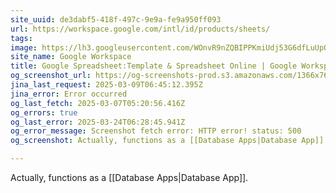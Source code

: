```yaml
---
site_uuid: de3dabf5-418f-497c-9e9a-fe9a950ff093
url: https://workspace.google.com/intl/id/products/sheets/
tags: 
image: https://lh3.googleusercontent.com/WOnvR9nZQBIPPKmiUdj53G6dfLuUpQAkXtnsvYwRDfr5Cn_ZpkACdeZFUMbXt3Wh4z0udpcBRk-7snLoa5xCSemBnMaeOK9B4wAT2A=w1600-rj-e365
site_name: Google Workspace
title: Google Spreadsheet:Template & Spreadsheet Online | Google Workspace
og_screenshot_url: https://og-screenshots-prod.s3.amazonaws.com/1366x768/80/false/5a114f796ea6997d60640614d340b231af3e2113fc131fda82cc505a4eadd9a8.jpeg
jina_last_request: 2025-03-09T06:45:12.395Z
jina_error: Error occurred
og_last_fetch: 2025-03-07T05:20:56.416Z
og_errors: true
og_last_error: 2025-03-24T06:28:45.941Z
og_error_message: Screenshot fetch error: HTTP error! status: 500
og_screenshot: Actually, functions as a [[Database Apps|Database App]].

---
```

Actually, functions as a [[Database Apps|Database App]].
